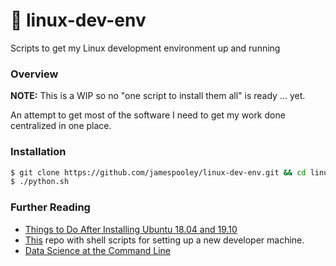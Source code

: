 # 🐧 linux-dev-env

Scripts to get my Linux development environment up and running

### Overview

**NOTE:** This is a WIP so no "one script to install them all" is ready ... yet.

An attempt to get most of the software I need to get my work done centralized in one place.

### Installation

```bash
$ git clone https://github.com/jamespooley/linux-dev-env.git && cd linux-dev-env
$ ./python.sh
```

### Further Reading

* [Things to Do After Installing Ubuntu 18.04 and 19.10](https://itsfoss.com/things-to-do-after-installing-ubuntu-18-04/)
* [This](https://github.com/donnemartin/dev-setup) repo with shell scripts
for setting up a new developer machine.
* [Data Science at the Command Line](https://www.datascienceatthecommandline.com/)
